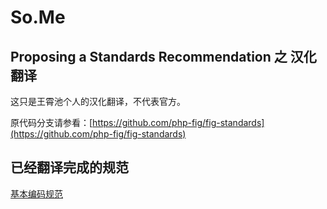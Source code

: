 So.Me
====================================

Proposing a Standards Recommendation 之 汉化翻译
------------------------------------------------

这只是王霄池个人的汉化翻译，不代表官方。

原代码分支请参看：[https://github.com/php-fig/fig-standards](https://github.com/php-fig/fig-standards)

已经翻译完成的规范
------------------

[基本编码规范](https://github.com/picasso250/fig-standards/blob/master/accepted/PSR-1-basic-coding-standard.md)
